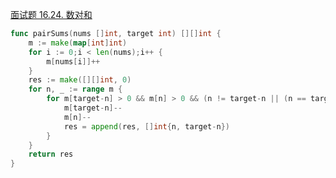 [面试题 16.24. 数对和](https://leetcode-cn.com/problems/pairs-with-sum-lcci/)
```go
func pairSums(nums []int, target int) [][]int {
	m := make(map[int]int)
	for i := 0;i < len(nums);i++ {
		m[nums[i]]++
	}
	res := make([][]int, 0)
	for n, _ := range m {
		for m[target-n] > 0 && m[n] > 0 && (n != target-n || (n == target -n && m[n] > 1)) {
			m[target-n]--
			m[n]--
			res = append(res, []int{n, target-n})
		}
	}
	return res
}
```